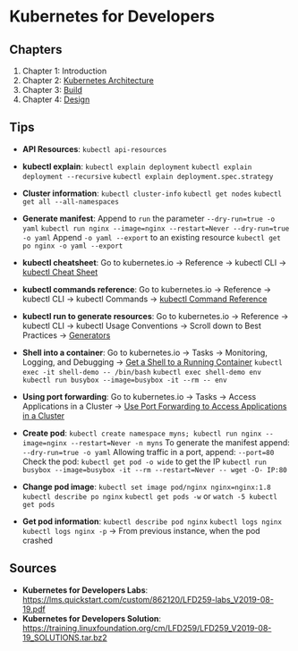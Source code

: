 # Kubernetes for Developers

## Chapters

1. Chapter 1: Introduction
2. Chapter 2: [Kubernetes Architecture](./Las/Ch02)
3. Chapter 3: [Build](./Las/Ch03)
4. Chapter 4: [Design](./Las/Ch04)

## Tips

- **API Resources**:
  `kubectl api-resources`

- **kubectl explain**:
  `kubectl explain deployment`
  `kubectl explain deployment --recursive`
  `kubectl explain deployment.spec.strategy`

- **Cluster information**:
  `kubectl cluster-info`
  `kubectl get nodes`
  `kubectl get all --all-namespaces`

- **Generate manifest**:
  Append to `run` the parameter `--dry-run=true -o yaml`
  `kubectl run nginx --image=nginx --restart=Never --dry-run=true -o yaml`
  Append `-o yaml --export` to an existing resource
  `kubectl get po nginx -o yaml --export`

- **kubectl cheatsheet**:
  Go to kubernetes.io -> Reference -> kubectl CLI -> [kubectl Cheat Sheet](https://kubernetes.io/docs/reference/kubectl/cheatsheet/)

- **kubectl commands reference**:
  Go to kubernetes.io -> Reference -> kubectl CLI -> kubectl Commands -> [kubectl Command Reference](https://kubernetes.io/docs/reference/generated/kubectl/kubectl-commands)

- **kubectl run to generate resources**:
  Go to kubernetes.io -> Reference -> kubectl CLI -> kubectl Usage Conventions -> Scroll down to Best Practices -> [Generators](https://kubernetes.io/docs/reference/kubectl/conventions/#generators)

- **Shell into a container**:
  Go to kubernetes.io -> Tasks -> Monitoring, Logging, and Debugging -> [Get a Shell to a Running Container](https://kubernetes.io/docs/tasks/debug-application-cluster/get-shell-running-container/)
  `kubectl exec -it shell-demo -- /bin/bash`
  `kubectl exec shell-demo env`
  `kubectl run busybox --image=busybox -it --rm -- env`

- **Using port forwarding**:
  Go to kubernetes.io -> Tasks -> Access Applications in a Cluster -> [Use Port Forwarding to Access Applications in a Cluster](https://kubernetes.io/docs/tasks/access-application-cluster/port-forward-access-application-cluster/)

- **Create pod**:
  `kubectl create namespace myns; kubectl run nginx --image=nginx --restart=Never -n myns`
  To generate the manifest append: `--dry-run=true -o yaml`
  Allowing traffic in a port, append: `--port=80`
  Check the pod:
  `kubectl get pod -o wide` to get the IP
  `kubectl run busybox --image=busybox -it --rm --restart=Never -- wget -O- IP:80`

- **Change pod image**:
  `kubectl set image pod/nginx nginx=nginx:1.8`
  `kubectl describe po nginx`
  `kubectl get pods -w` or `watch -5 kubectl get pods`

- **Get pod information**:
  `kubectl describe pod nginx`
  `kubectl logs nginx`
  `kubectl logs nginx -p` -> From previous instance, when the pod crashed

## Sources

- **Kubernetes for Developers Labs**: https://lms.quickstart.com/custom/862120/LFD259-labs_V2019-08-19.pdf
- **Kubernetes for Developers Solution**: https://training.linuxfoundation.org/cm/LFD259/LFD259_V2019-08-19_SOLUTIONS.tar.bz2
